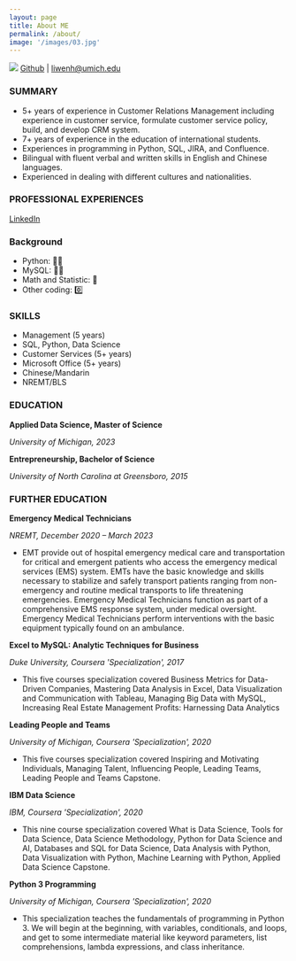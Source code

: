 ```yaml
---
layout: page
title: About ME
permalink: /about/
image: '/images/03.jpg'
---
```


![](RackMultipart20210310-4-1l2mdz3_html_e925d6d67cdb36bc.gif)
[Github](https://github.com/alisongh) | <liwenh@umich.edu>

### SUMMARY

- 5+ years of experience in Customer Relations Management including experience in customer service, formulate customer service policy, build, and develop CRM system.
- 7+ years of experience in the education of international students.
- Experiences in programming in Python, SQL, JIRA, and Confluence.
- Bilingual with fluent verbal and written skills in English and Chinese languages.
- Experienced in dealing with different cultures and nationalities.

### PROFESSIONAL EXPERIENCES

[LinkedIn](https://www.linkedin.com/in/alisonliwenhuang/)

### Background
* Python: 🐍🐍
* MySQL: 🐬🐬
* Math and Statistic: 🐥
* Other coding: 0️⃣

### SKILLS

- Management (5 years)
- SQL, Python, Data Science
- Customer Services (5+ years)
- Microsoft Office (5+ years)
- Chinese/Mandarin
- NREMT/BLS


### EDUCATION

**Applied Data Science, Master of Science**

_University of Michigan, 2023_

**Entrepreneurship, Bachelor of Science**

_University of North Carolina at Greensboro, 2015_

### FURTHER EDUCATION

**Emergency Medical Technicians**

_NREMT, December 2020 – March 2023_

- EMT provide out of hospital emergency medical care and transportation for critical and emergent patients who access the emergency medical services (EMS) system. EMTs have the basic knowledge and skills necessary to stabilize and safely transport patients ranging from non-emergency and routine medical transports to life threatening emergencies. Emergency Medical Technicians function as part of a comprehensive EMS response system, under medical oversight. Emergency Medical Technicians perform interventions with the basic equipment typically found on an ambulance.


**Excel to MySQL: Analytic Techniques for Business**

_Duke University, Coursera &#39;Specialization&#39;, 2017_

- This five courses specialization covered Business Metrics for Data-Driven Companies, Mastering Data Analysis in Excel, Data Visualization and Communication with Tableau, Managing Big Data with MySQL, Increasing Real Estate Management Profits: Harnessing Data Analytics

**Leading People and Teams**

_University of Michigan, Coursera &#39;Specialization&#39;, 2020_

- This five courses specialization covered Inspiring and Motivating Individuals, Managing Talent, Influencing People, Leading Teams, Leading People and Teams Capstone.

**IBM Data Science**

_IBM, Coursera &#39;Specialization&#39;, 2020_

- This nine course specialization covered What is Data Science, Tools for Data Science, Data Science Methodology, Python for Data Science and AI, Databases and SQL for Data Science, Data Analysis with Python, Data Visualization with Python, Machine Learning with Python, Applied Data Science Capstone.

**Python 3 Programming**

_University of Michigan, Coursera &#39;Specialization&#39;, 2020_

- This specialization teaches the fundamentals of programming in Python 3. We will begin at the beginning, with variables, conditionals, and loops, and get to some intermediate material like keyword parameters, list comprehensions, lambda expressions, and class inheritance.
